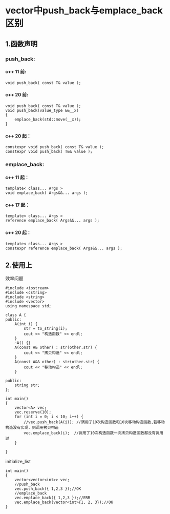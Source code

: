 # vector中push_back与emplace_back区别
## 1.函数声明
### push_back:
#### c++ 11 前:
```
void push_back( const T& value );
```
#### c++ 20 前:
```
void push_back( const T& value );
void push_back(value_type &&__x) 
{
    emplace_back(std::move(__x));
}
```
#### c++ 20 起：
```
constexpr void push_back( const T& value );
constexpr void push_back( T&& value );
```
### emplace_back:
#### c++ 11 起：
```
template< class... Args >
void emplace_back( Args&&... args );
```
#### c++ 17 起：
```
template< class... Args >
reference emplace_back( Args&&... args );
```
#### c++ 20 起：
```
template< class... Args >
constexpr reference emplace_back( Args&&... args );
```
## 2.使用上
效率问题
```
#include <iostream>
#include <cstring>
#include <string>
#include <vector>
using namespace std;

class A {
public:
    A(int i) {
        str = to_string(i);
        cout << "构造函数" << endl;
    }
    ~A() {}
    A(const A& other) : str(other.str) {
        cout << "拷贝构造" << endl;
    }
    A(const A&& other) : str(other.str) {
        cout << "移动构造" << endl;
    }

public:
    string str;
};

int main()
{
    vector<A> vec;
    vec.reserve(10);
    for (int i = 0; i < 10; i++) {
        //vec.push_back(A(i)); //调用了10次构造函数和10次移动构造函数,若移动构造没有实现，则调用拷贝构造
        vec.emplace_back(i);  //调用了10次构造函数一次拷贝构造函数都没有调用过
    }

}
```
initialize_list
```
int main()
{
    vector<vector<int>> vec;
    //push_back
    vec.push_back({ 1,2,3 });//OK
    //emplace_back
    vec.emplace_back({ 1,2,3 });//ERR
    vec.emplace_back(vector<int>{1, 2, 3});//OK
}
```